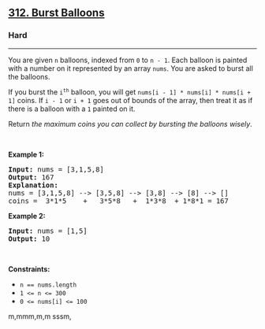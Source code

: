 <h2><a href="https://leetcode.com/problems/burst-balloons/">312. Burst Balloons</a></h2><h3>Hard</h3><hr><div><p>You are given <code>n</code> balloons, indexed from <code>0</code> to <code>n - 1</code>. Each balloon is painted with a number on it represented by an array <code>nums</code>. You are asked to burst all the balloons.</p>

<p>If you burst the <code>i<sup>th</sup></code> balloon, you will get <code>nums[i - 1] * nums[i] * nums[i + 1]</code> coins. If <code>i - 1</code> or <code>i + 1</code> goes out of bounds of the array, then treat it as if there is a balloon with a <code>1</code> painted on it.</p>

<p>Return <em>the maximum coins you can collect by bursting the balloons wisely</em>.</p>

<p>&nbsp;</p>
<p><strong>Example 1:</strong></p>

<pre><strong>Input:</strong> nums = [3,1,5,8]
<strong>Output:</strong> 167
<strong>Explanation:</strong>
nums = [3,1,5,8] --&gt; [3,5,8] --&gt; [3,8] --&gt; [8] --&gt; []
coins =  3*1*5    +   3*5*8   +  1*3*8  + 1*8*1 = 167</pre>

<p><strong>Example 2:</strong></p>

<pre><strong>Input:</strong> nums = [1,5]
<strong>Output:</strong> 10
</pre>

<p>&nbsp;</p>
<p><strong>Constraints:</strong></p>

<ul>
	<li><code>n == nums.length</code></li>
	<li><code>1 &lt;= n &lt;= 300</code></li>
	<li><code>0 &lt;= nums[i] &lt;= 100</code></li>
</ul>
</div>



m,mmm,m,m
sssm,
